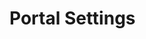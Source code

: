 # Portal Settings

<figure><img src="../../../.gitbook/assets/Screenshot 2024-12-02 at 11.46.54 AM.png" alt=""><figcaption></figcaption></figure>
